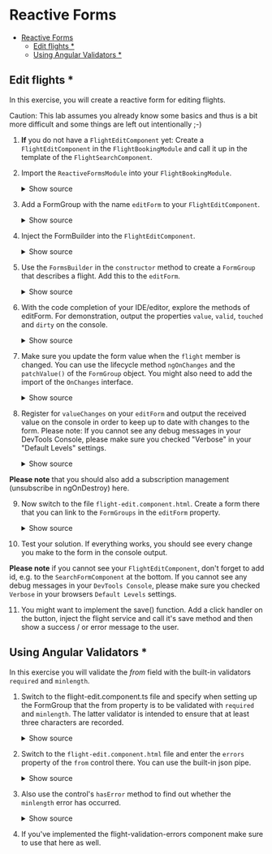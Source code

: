 # Reactive Forms

* [Reactive Forms](#reactive-forms)
	* [Edit flights *](#edit-flights-)
	* [Using Angular Validators *](#using-angular-validators-)

## Edit flights *

In this exercise, you will create a reactive form for editing flights.

Caution: This lab assumes you already know some basics and thus is a bit more difficult and some things are left out intentionally ;-)

1. **If** you do not have a ``FlightEditComponent`` yet: Create a ``FlightEditComponent`` in the ``FlightBookingModule`` and call it up in the template of the ``FlightSearchComponent``.

2. Import the ``ReactiveFormsModule`` into your ``FlightBookingModule``.

    <details>
    <summary>Show source</summary>
    <p>

    ```typescript
    [...]
    import { ReactiveFormsModule } from '@angular/forms';
    [...]

    @NgModule({
        [...]
        imports: [
            [...]
            ReactiveFormsModule
        ],
        [...]
    })
    export class FlightBookingModule {
    }
    ```

    </p>
    </details>

3. Add a FormGroup with the name ``editForm`` to your ``FlightEditComponent``.

    <details>
    <summary>Show source</summary>
    <p>

    ```typescript

    [...]
    import {FormGroup} from '@angular/forms';

    @Component({[...]})
    export class FlightEditComponent implements OnInit {
        @Input() flight: Flight | undefined | null;

        editForm: FormGroup;

        message = '';

        [...]
    }
    ```

    </p>
    </details>


4. Inject the FormBuilder into the ``FlightEditComponent``.

    <details>
    <summary>Show source</summary>
    <p>

    ```typescript
    import {[...], FormBuilder} from '@angular/forms';

    @Component({
        [...]
    })
    export class FlightEditComponent implements OnInit {
        [...]
   
        constructor(private fb: FormBuilder) {}
   
        [...]
    }
    ```

    </p>
    </details>


5. Use the ``FormsBuilder`` in the ``constructor`` method to create a ``FormGroup`` that describes a flight. Add this to the ``editForm``.

    <details>
    <summary>Show source</summary>
    <p>

    ```typescript

    export class FlightEditComponent {
        [...]
   
        constructor(private fb: FormBuilder) {
            this.editForm = this.fb.group({
                id: [0],
                from: [''],
                to: [''],
                date: ['']
            });
        }
   
        [...]
    }
    ```

    </p>
    </details>


6. With the code completion of your IDE/editor, explore the methods of editForm. For demonstration, output the properties ``value``, ``valid``, ``touched`` and ``dirty`` on the console.

    <details>
    <summary>Show source</summary>
    <p>

    ```typescript

    export class FlightEditComponent implements OnInit {
        [...]  
   
        ngOnInit(): void {
            [...]
   
            console.log(this.editForm.value);
            console.log(this.editForm.valid);
            console.log(this.editForm.touched);
            console.log(this.editForm.dirty);
        }
   
        [...]
    }
    ```

    </p>
    </details>

7. Make sure you update the form value when the ``flight`` member is changed. You can use the lifecycle method ``ngOnChanges`` and the ``patchValue()`` of the ``FormGroup`` object. You might also need to add the import of the ``OnChanges`` interface.

    <details>
    <summary>Show source</summary>
    <p>
    
    ```typescript
    
    export class FlightEditComponent implements OnChanges, OnInit {
        [...]
   
        ngOnChanges(): void {
            if (this.flight) {
                this.editForm.patchValue({ ...this.flight });
            }
        }
   
        [...]
    }
    ```
    
    </p>
    </details>

8. Register for ``valueChanges`` on your ``editForm`` and output the received value on the console in order to keep up to date with changes to the form. Please note: If you cannot see any debug messages in your DevTools Console, please make sure you checked "Verbose" in your "Default Levels" settings.

    <details>
    <summary>Show source</summary>
    <p>

    ```typescript

    export class FlightEditComponent implements OnInit {
        [...]
   
        ngOnInit() {
            [...]
           
            this.editForm.valueChanges.subscribe(v => {
                console.debug('changes', v);
            });
        }
   
        [...]
    }
    ```

    </p>
    </details>

**Please note** that you should also add a subscription management (unsubscribe in ngOnDestroy) here.

9. Now switch to the file ``flight-edit.component.html``. Create a form there that you can link to the ``FormGroups`` in the ``editForm`` property.

    <details>
    <summary>Show source</summary>
    <p>

    ```html
    <form [formGroup]="editForm">
        <div class="form-group">
            <label>Id:</label>
            <input formControlName="id" class="form-control">
        </div>

        <div class="form-group">
            <label>Date:</label>
            <input formControlName="date" class="form-control">
        </div>

        <div class="form-group">
            <label>From:</label>
            <input formControlName="from" class="form-control">
        </div>

        <div class="form-group">
            <label>To:</label>
            <input formControlName="to" class="form-control">
        </div>

        <div class="form-group">
            <button class="btn btn-default">Save</button>
        </div>

    </form>
    ```

    </p>
    </details>

10. Test your solution. If everything works, you should see every change you make to the form in the console output.

**Please note** if you cannot see your `FlightEditComponent`, don't forget to add id, e.g. to the `SearchFormComponent` at the bottom. If you cannot see any debug messages in your `DevTools Console`, please make sure you checked `Verbose` in your browsers `Default Levels` settings.

11. You might want to implement the save() function. Add a click handler on the button, inject the flight service and call it's save method and then show a success / or error message to the user.

## Using Angular Validators *

In this exercise you will validate the _from_ field with the built-in validators ``required`` and ``minlength``.

1. Switch to the flight-edit.component.ts file and specify when setting up the FormGroup that the from property is to be validated with ``required`` and ``minlength``. The latter validator is intended to ensure that at least three characters are recorded.

    <details>
    <summary>Show source</summary>
    <p>

    ```typescript		
    ngOnInit(): void {
        this.editForm = this.fb.group({
            id: [0],
            from: ['', [Validators.required, Validators.minLength(3)]],
            to: [''],
            date: ['']
        });

    }
    ```

    </p>
    </details>

2. Switch to the ``flight-edit.component.html`` file and enter the ``errors`` property of the ``from`` control there. You can use the built-in json pipe.

    <details>
    <summary>Show source</summary>
    <p>

    ```TypeScript
    <input  formControlName="from">		
    [...]           
    errors: {{ editForm.controls['from'].errors | json }}
    ```

    </p>
    </details>

3. Also use the control's ``hasError`` method to find out whether the ``minlength`` error has occurred.

    <details>
    <summary>Show source</summary>
    <p>

    ```TypeScript
    <input  formControlName="from" [...] >		
    [...]
    <div class="text-danger" *ngIf="editForm.controls['from'].hasError('minlength')">		
        ...minlength...
    </div>		
    ```

    </p>
    </details>

4. If you've implemented the flight-validation-errors component make sure to use that here as well.
